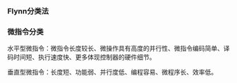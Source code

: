 ### Flynn分类法

### 微指令分类

水平型微指令：微指令长度较长、微操作具有高度的并行性、微指令编码简单、译码时间短、执行速度快、更多体现控制器的硬件细节。

垂直型微指令：长度短、功能弱、并行度低、编程容易、微程序长、效率低。

